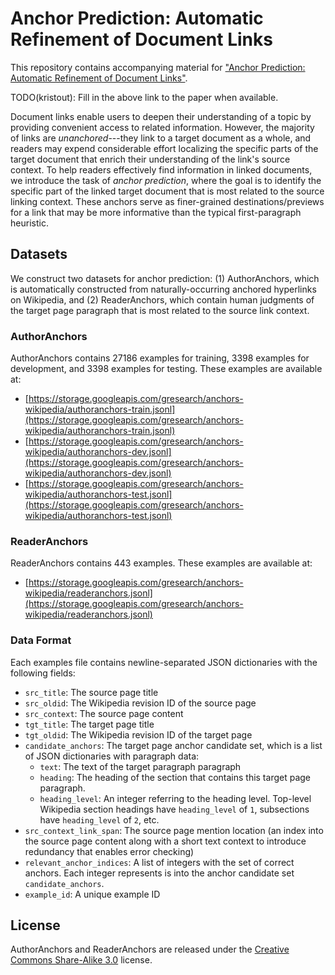 # Anchor Prediction: Automatic Refinement of Document Links

This repository contains accompanying material for ["Anchor Prediction: Automatic Refinement of Document Links"](link).

TODO(kristout): Fill in the above link to the paper when available.

Document links enable users to deepen their understanding of a topic by providing convenient access to related information.
However, the majority of links are _unanchored_---they link to a target document as a whole, and readers may expend considerable
effort localizing the specific parts of the target document that enrich their understanding of the link's source context.
To help readers effectively find information in linked documents, we introduce the task of _anchor prediction_, where the goal
is to identify the specific part of the linked target document that is most related to the source linking context.
These anchors serve as finer-grained destinations/previews for a link that may be more informative than the typical
first-paragraph heuristic.

## Datasets

We construct two datasets for anchor prediction: (1) AuthorAnchors, which is automatically constructed from
naturally-occurring anchored hyperlinks on Wikipedia, and (2) ReaderAnchors, which contain human judgments of
the target page paragraph that is most related to the source link context.

### AuthorAnchors

AuthorAnchors contains 27186 examples for training, 3398 examples for development, and 3398
examples for testing. These examples are available at:

* [https://storage.googleapis.com/gresearch/anchors-wikipedia/authoranchors-train.jsonl](https://storage.googleapis.com/gresearch/anchors-wikipedia/authoranchors-train.jsonl)
* [https://storage.googleapis.com/gresearch/anchors-wikipedia/authoranchors-dev.jsonl](https://storage.googleapis.com/gresearch/anchors-wikipedia/authoranchors-dev.jsonl)
* [https://storage.googleapis.com/gresearch/anchors-wikipedia/authoranchors-test.jsonl](https://storage.googleapis.com/gresearch/anchors-wikipedia/authoranchors-test.jsonl)

### ReaderAnchors

ReaderAnchors contains 443 examples. These examples are available at:

* [https://storage.googleapis.com/gresearch/anchors-wikipedia/readeranchors.jsonl](https://storage.googleapis.com/gresearch/anchors-wikipedia/readeranchors.jsonl)

### Data Format

Each examples file contains newline-separated JSON dictionaries with the following fields:

* `src_title`: The source page title
* `src_oldid`: The Wikipedia revision ID of the source page
* `src_context`: The source page content
* `tgt_title`: The target page title
* `tgt_oldid`: The Wikipedia revision ID of the target page
* `candidate_anchors`: The target page anchor candidate set, which is a list of JSON dictionaries with paragraph data:
  * `text`: The text of the target paragraph paragraph
  * `heading`: The heading of the section that contains this target page paragraph.
  * `heading_level`: An integer referring to the heading level. Top-level Wikipedia section headings have `heading_level` of `1`, subsections have `heading_level` of `2`, etc.
* `src_context_link_span`: The source page mention location (an index into the source page content along with a short text context to introduce redundancy that enables error checking)
* `relevant_anchor_indices`: A list of integers with the set of correct anchors. Each integer represents is into the anchor candidate set `candidate_anchors`.
* `example_id`: A unique example ID


## License
AuthorAnchors and ReaderAnchors are released under the [Creative Commons Share-Alike 3.0](https://creativecommons.org/licenses/by-sa/3.0/) license.
